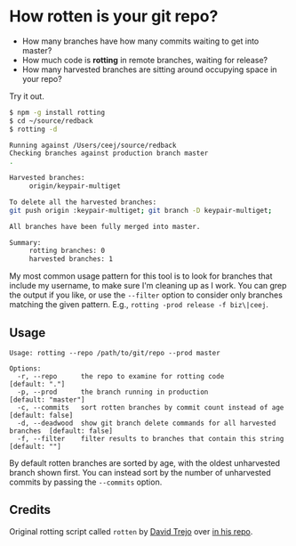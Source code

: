 # How rotten is your git repo?

- How many branches have how many commits waiting to get into master?
- How much code is **rotting** in remote branches, waiting for release?
- How many harvested branches are sitting around occupying space in your repo?

Try it out.

```sh
$ npm -g install rotting
$ cd ~/source/redback
$ rotting -d

Running against /Users/ceej/source/redback
Checking branches against production branch master
.

Harvested branches:
	 origin/keypair-multiget

To delete all the harvested branches:
git push origin :keypair-multiget; git branch -D keypair-multiget;

All branches have been fully merged into master.

Summary:
	 rotting branches: 0
	 harvested branches: 1
```

My most common usage pattern for this tool is to look for branches that include my username, to make sure I'm cleaning up as I work. You can grep the output if you like, or use the `--filter` option to consider only branches matching the given pattern. E.g., `rotting -prod release -f biz\|ceej`.

## Usage

```
Usage: rotting --repo /path/to/git/repo --prod master

Options:
  -r, --repo      the repo to examine for rotting code                        [default: "."]
  -p, --prod      the branch running in production                            [default: "master"]
  -c, --commits   sort rotten branches by commit count instead of age         [default: false]
  -d, --deadwood  show git branch delete commands for all harvested branches  [default: false]
  -f, --filter    filter results to branches that contain this string         [default: ""]
```

By default rotten branches are sorted by age, with the oldest unharvested branch shown first. You can instead sort by the number of unharvested commits by passing the `--commits` option.

## Credits

Original rotting script called `rotten` by [David Trejo](http://dtrejo.com/) over [in his repo](https://github.com/DTrejo/rotten).

